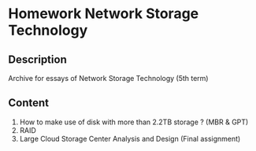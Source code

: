 # Homework Network Storage Technology
## Description 
Archive for essays of Network Storage Technology (5th term)
## Content
1. How to make use of disk with more than  2.2TB storage ? (MBR & GPT)
2. RAID
3. Large Cloud Storage Center Analysis and Design (Final assignment)
